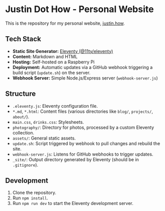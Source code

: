# Justin Dot How - Personal Website

This is the repository for my personal website, [justin.how](https://justin.how).

## Tech Stack

*   **Static Site Generator:** [Eleventy (@11ty/eleventy)](https://www.11ty.dev/)
*   **Content:** Markdown and HTML
*   **Hosting:** Self-hosted on a Raspberry Pi
*   **Deployment:** Automatic updates via a GitHub webhook triggering a build script (`update.sh`) on the server.
*   **Webhook Server:** Simple Node.js/Express server (`webhook-server.js`)

## Structure

*   `.eleventy.js`: Eleventy configuration file.
*   `*.md`, `*.html`: Content files (various directories like `blog/`, `projects/`, `about/`).
*   `main.css`, `drinks.css`: Stylesheets.
*   `photography/`: Directory for photos, processed by a custom Eleventy collection.
*   `assets/`: General static assets.
*   `update.sh`: Script triggered by webhook to pull changes and rebuild the site.
*   `webhook-server.js`: Listens for GitHub webhooks to trigger updates.
*   `_site/`: Output directory generated by Eleventy (should be in `.gitignore`).

## Development

1.  Clone the repository.
2.  Run `npm install`.
3.  Run `npm run dev` to start the Eleventy development server.